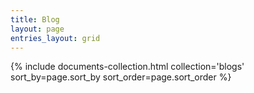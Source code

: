```yaml
---
title: Blog
layout: page
entries_layout: grid
---
```


<div class="entries-{{ page.entries_layout | default: 'list' }} top2">
  {% include documents-collection.html collection='blogs' sort_by=page.sort_by sort_order=page.sort_order %}
</div>